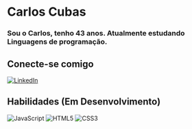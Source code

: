 # Carlos Cubas
### Sou o Carlos, tenho 43 anos. Atualmente estudando Linguagens de programação.

## Conecte-se comigo
[![LinkedIn](https://img.shields.io/badge/LinkedIn-fff?style=for-the-badge&logo=linkedin&logoColor=0E76A8)](https://www.linkedin.com/in/carlos-cubas-42092b255/)

## Habilidades (Em Desenvolvimento)
![JavaScript](https://img.shields.io/badge/JavaScript-000?style=for-the-badge&logo=javascript) 	![HTML5](https://img.shields.io/badge/HTML5-000?style=for-the-badge&logo=html5) 	![CSS3](https://img.shields.io/badge/CSS3-000?style=for-the-badge&logo=css3&logoColor=264CE4)